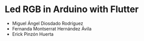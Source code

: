 # Led RGB in Arduino with Flutter

- Miguel Ángel Diosdado Rodríguez
- Fernanda Montserrat Hernández Ávila
- Erick Pinzón Huerta
